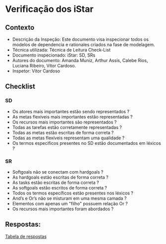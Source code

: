 # Verificação dos iStar

## Contexto

- Descrição da Inspeção: Este documento visa inspecionar todos os modelos de dependencia e rationales criados na fase de modelagem.
- Técnica utilizada: Técnica de Leitura Check-List
- Documento inspecionado: iStar: SD, SRs
- Autores do documento: Amanda Muniz, Arthur Assis, Calebe Rios, Luciana Ribeiro, Vítor Cardoso.
- Inspetor: Vítor Cardoso

## Checklist

### SD

- Os atores mais importantes estão sendo representados ?
- As metas flexíveis mais importantes estão representadas ?
- Os recursos mais importantes são representados ?
- Todas as tarefas estão corretamente representadas ?
- Todas as metas estão escritas de forma correta ?
- Todas as metas flexíveis representam uma qualidade ?
- Os termos especificos presentes no SD estão documentados em léxicos ?


### SR

- Softgoals não se conectam com hardgoals ?
- As hardgoals estão escritas de forma correta ?
- As tasks estão escritas de forma correta ?
- As softgoals estão escritos de forma correta ?
- Todos os termos específicos estão presentes nos léxicos ?
- And’s e Or’s não se misturam em uma mesma camada ?
- Elementos com apenas um "filho" possuem relação Or ?
- Os recursos mais importantes foram abordados ?


## Respostas:
[Tabela de respostas](https://docs.google.com/spreadsheets/d/1txC-AwSKGjeYF4GbrHQia8s5SYEOqFTDtYb_QE_Q_f4/edit#gid=108503159)